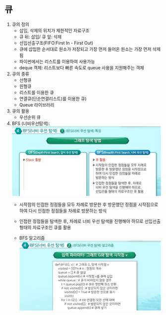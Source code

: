 # 큐
1. 큐의 정의
    - 삽입, 삭제의 위치가 제한적인 자료구조
    - 큐 뒤: 삽입/ 큐 앞: 삭제
    - 선입선출구조(FIFO:First In - First Out)
    - 큐에 삽입한 순서대로 원소가 저장되고 가장 먼저 들어온 원소는 가장 먼저 삭제됨 
    - 파이썬에서는 리스트를 이용하여 사용가능
    - deque 객체:
    리스트보다 빠른 속도로 queue 사용을 지원해주는 객체
2. 큐의 종류
    - 선형큐
    - 원형큐
    - 리스트를 이용한 큐
    - 연결큐(단순연결리스트)를 이용한 큐)
    - Queue 라이브러리
3. 큐의 활용
    - 우선순위 큐
4. BFS (너비우선탐색):
![DFSBFS비교](./assets/BFSDFS비교.png)    
     - 시작점의 인접한 정점들을 모두 차례로 방문한 후 방문했던 정점을 시작점으로 하여 다시 인접한 정점들을 차례로 방문하는 방식
    - 인접한 정점들을 탐색한 후, 차례로 너비 우선 탐색을 진행해야 하므로 선입선출 형태의 자료구조인 큐를 활용

    - BFS 알고리즘
    ![BFS알고리즘](./assets/BFS알고리즘.png)
